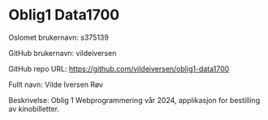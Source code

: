 # Oblig1 Data1700

Oslomet brukernavn: s375139

GitHub brukernavn: vildeiversen

GitHub repo URL: https://github.com/vildeiversen/oblig1-data1700

Fullt navn: Vilde Iversen Røv

Beskrivelse: Oblig 1 Webprogrammering vår 2024, applikasjon for bestilling av kinobilletter.